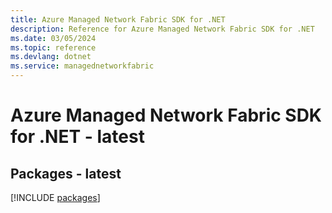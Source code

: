 ```yaml
---
title: Azure Managed Network Fabric SDK for .NET
description: Reference for Azure Managed Network Fabric SDK for .NET
ms.date: 03/05/2024
ms.topic: reference
ms.devlang: dotnet
ms.service: managednetworkfabric
---
```

# Azure Managed Network Fabric SDK for .NET - latest
## Packages - latest
[!INCLUDE [packages](managed-network-fabric-index.md)]